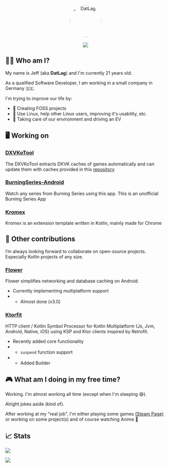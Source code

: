 <div style="text-align: center !important">
    <p align="center" style="text-align: center !important">
      <a href="https://github.com/DatL4g">
      <img align="center" alt="DatLag" style="width: 100px; height: 100px; border-radius: 50%;" src="https://avatars2.githubusercontent.com/u/46448715?s=100&v=4"></a>
      <br>
      <br>
      <a href="https://github.com/DatL4g"><img src="https://komarev.com/ghpvc/?username=DatL4g&color=db3236" /></a>
    </p>
</div>

## 👦🏻 Who am I?

My name is Jeff (aka **DatLag**) and I'm currently 21 years old.

As a qualified Software Developer, I am working in a small company in Germany 🇩🇪.

I'm trying to improve our life by:

- 🔭 Creating FOSS projects
- 🐧 Use Linux, help other Linux users, improving it's usability, etc.
- 🌱 Taking care of our environment and driving an EV

## 🖥 Working on

### [DXVKoTool](https://github.com/DATL4G/DXVKoTool)

The DXVKoTool extracts DXVK caches of games automatically and can update them with caches provided in this [repository](https://github.com/begin-theadventure/dxvk-caches/tree/main/dxvk-caches)

### [BurningSeries-Android](https://github.com/DATL4G/BurningSeries-Android)

Watch any series from Burning Series using this app.
This is an unofficial Burning Series App

### [Kromex](https://github.com/DATL4G/Kromex)

Kromex is an extension template written in Kotlin, mainly made for Chrome

## 👥 Other contributions

I’m always looking forward to collaborate on open-source projects.
Especially Kotlin projects of any size.

### [Flower](https://github.com/hadiyarajesh/flower)

Flower simplifies networking and database caching on Android.

- Currently implementing multiplatform support
- - Almost done (v3.0)

### [Ktorfit](https://github.com/Foso/Ktorfit)

HTTP client / Kotlin Symbol Processor for Kotlin Multiplatform (Js, Jvm, Android, Native, iOS) using KSP and Ktor clients inspired by Retrofit.

- Recently added core functionality
- - ```suspend``` function support
- - Added Builder

## 🎮 What am I doing in my free time?

Working.
I'm almost working all time (except when I'm sleeping 😄).

Alright jokes aside (kind of).

After working at my "real job", I'm either playing some games [(Steam Page)](https://steamcommunity.com/id/datlag_uwu/) or working on some project(s) and of course watching Anime 👯

## 📈 Stats

![](https://github-readme-stats.vercel.app/api?username=DatL4g&theme=dracula&show_icons=true&include_all_commits=true&custom_title=DatLag%27s%20GitHub%20stats)

![](https://github-readme-stats.vercel.app/api/top-langs/?username=DatL4g&layout=compact&theme=dracula)
